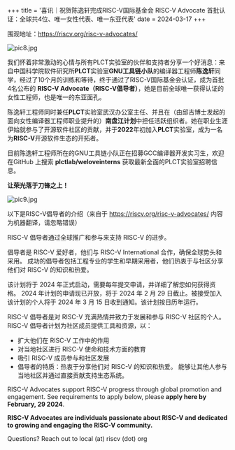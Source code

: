 +++
title = '喜讯｜祝贺陈逸轩完成RISC-V国际基金会 RISC-V Advocate 首批认证：全球共4位、唯一女性代表、唯一东亚代表'
date = 2024-03-17
+++

围观地址：https://riscv.org/risc-v-advocates/

![pic8.jpg](/news-images/pic8.jpg)

我们怀着非常激动的心情与所有PLCT实验室的伙伴和支持者分享一个好消息：来自中国科学院软件研究所**PLCT**实验室**GNU工具链小队**的编译器工程师**陈逸轩**同学，经过了10个月的训练和等待，终于通过了RISC-V国际基金会认证，成为首批4名公布的 **RISC-V Advocate（RISC-V倡导者）**，她是目前全球唯一获得认证的女性工程师，也是唯一的东亚面孔。

陈逸轩工程师同时兼任**PLCT**实验室武汉办公室主任、并且在（由邱吉博士发起的面向女性编译器工程师职业提升的）**南盘江计划**中担任活跃组织者。她在职业生涯伊始就参与了开源软件社区的贡献，并于**2022**年初加入**PLCT**实验室，成为一名为**RISC-V**开源软件生态的开拓者。

目前陈逸轩工程师所在的GNU工具链小队正在招募GCC编译器开发实习生，欢迎在GitHub 上搜索 **plctlab/weloveinterns** 获取最新全面的PLCT实验室招聘信息。

**让荣光落于刀锋之上！**

![pic9.jpg](/news-images/pic9.jpg)

以下是RISC-V倡导者的介绍（来自于 https://riscv.org/risc-v-advocates/ 内容为机器翻译，请忽略错误）

RISC-V 倡导者通过全球推广和参与来支持 RISC-V 的进步。

倡导者是 RISC-V 爱好者，他们与 RISC-V International 合作，确保全球势头和采用。 成功的倡导者包括工程专业的学生和早期采用者，他们热衷于与社区分享他们对 RISC-V 的知识和热爱。

该计划将于 2024 年正式启动，需要每年提交申请，并详细了解您如何获得资格。 2024 年计划的申请现已开放，将于 2024 年 2 月 29 日截止。被接受加入该计划的个人将于 2024 年 3 月 15 日收到通知。该计划按日历年运行。

RISC-V 倡导者是对 RISC-V 充满热情并致力于发展和参与 RISC-V 社区的个人。 RISC-V 倡导者计划为社区成员提供工具和资源，以：

- 扩大他们在 RISC-V 工作中的作用
- 对当地社区进行 RISC-V 使命和技术方面的教育
- 吸引 RISC-V 成员参与和社区发展
- 倡导者的特质：热衷于分享他们对 RISC-V 的知识和热爱。 能够让其他人参与当地社区并通过直接贡献支持生态系统。

RISC-V Advocates support RISC-V progress through global promotion and engagement. See requirements to apply below, please **apply here by February, 29 2024**.

**RISC-V Advocates are individuals passionate about RISC-V and dedicated to growing and engaging the RISC-V community.**

Questions? Reach out to local (at) riscv (dot) org